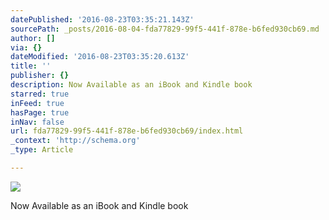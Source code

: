 ```yaml
---
datePublished: '2016-08-23T03:35:21.143Z'
sourcePath: _posts/2016-08-04-fda77829-99f5-441f-878e-b6fed930cb69.md
author: []
via: {}
dateModified: '2016-08-23T03:35:20.613Z'
title: ''
publisher: {}
description: Now Available as an iBook and Kindle book
starred: true
inFeed: true
hasPage: true
inNav: false
url: fda77829-99f5-441f-878e-b6fed930cb69/index.html
_context: 'http://schema.org'
_type: Article

---
```

![](https://the-grid-user-content.s3-us-west-2.amazonaws.com/348eecb9-bfce-4dbd-a12d-3f3be43c8042.jpg)

Now Available as an iBook and Kindle book